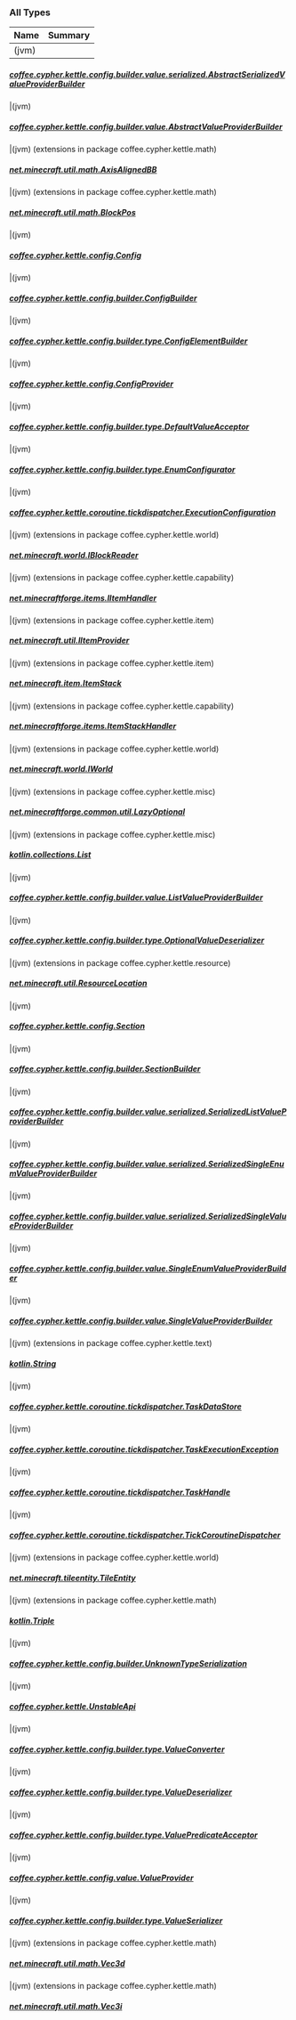 

### All Types

| Name | Summary |
|---|---|
|(jvm)

##### [coffee.cypher.kettle.config.builder.value.serialized.AbstractSerializedValueProviderBuilder](../coffee.cypher.kettle.config.builder.value.serialized/-abstract-serialized-value-provider-builder/index.md)


|(jvm)

##### [coffee.cypher.kettle.config.builder.value.AbstractValueProviderBuilder](../coffee.cypher.kettle.config.builder.value/-abstract-value-provider-builder/index.md)


|(jvm)  (extensions in package coffee.cypher.kettle.math)

##### [net.minecraft.util.math.AxisAlignedBB](../coffee.cypher.kettle.math/net.minecraft.util.math.-axis-aligned-b-b/index.md)


|(jvm)  (extensions in package coffee.cypher.kettle.math)

##### [net.minecraft.util.math.BlockPos](../coffee.cypher.kettle.math/net.minecraft.util.math.-block-pos/index.md)


|(jvm)

##### [coffee.cypher.kettle.config.Config](../coffee.cypher.kettle.config/-config/index.md)


|(jvm)

##### [coffee.cypher.kettle.config.builder.ConfigBuilder](../coffee.cypher.kettle.config.builder/-config-builder/index.md)


|(jvm)

##### [coffee.cypher.kettle.config.builder.type.ConfigElementBuilder](../coffee.cypher.kettle.config.builder.type/-config-element-builder/index.md)


|(jvm)

##### [coffee.cypher.kettle.config.ConfigProvider](../coffee.cypher.kettle.config/-config-provider/index.md)


|(jvm)

##### [coffee.cypher.kettle.config.builder.type.DefaultValueAcceptor](../coffee.cypher.kettle.config.builder.type/-default-value-acceptor/index.md)


|(jvm)

##### [coffee.cypher.kettle.config.builder.type.EnumConfigurator](../coffee.cypher.kettle.config.builder.type/-enum-configurator/index.md)


|(jvm)

##### [coffee.cypher.kettle.coroutine.tickdispatcher.ExecutionConfiguration](../coffee.cypher.kettle.coroutine.tickdispatcher/-execution-configuration/index.md)


|(jvm)  (extensions in package coffee.cypher.kettle.world)

##### [net.minecraft.world.IBlockReader](../coffee.cypher.kettle.world/net.minecraft.world.-i-block-reader/index.md)


|(jvm)  (extensions in package coffee.cypher.kettle.capability)

##### [net.minecraftforge.items.IItemHandler](../coffee.cypher.kettle.capability/net.minecraftforge.items.-i-item-handler/index.md)


|(jvm)  (extensions in package coffee.cypher.kettle.item)

##### [net.minecraft.util.IItemProvider](../coffee.cypher.kettle.item/net.minecraft.util.-i-item-provider/index.md)


|(jvm)  (extensions in package coffee.cypher.kettle.item)

##### [net.minecraft.item.ItemStack](../coffee.cypher.kettle.item/net.minecraft.item.-item-stack/index.md)


|(jvm)  (extensions in package coffee.cypher.kettle.capability)

##### [net.minecraftforge.items.ItemStackHandler](../coffee.cypher.kettle.capability/net.minecraftforge.items.-item-stack-handler/index.md)


|(jvm)  (extensions in package coffee.cypher.kettle.world)

##### [net.minecraft.world.IWorld](../coffee.cypher.kettle.world/net.minecraft.world.-i-world/index.md)


|(jvm)  (extensions in package coffee.cypher.kettle.misc)

##### [net.minecraftforge.common.util.LazyOptional](../coffee.cypher.kettle.misc/net.minecraftforge.common.util.-lazy-optional/index.md)


|(jvm)  (extensions in package coffee.cypher.kettle.misc)

##### [kotlin.collections.List](../coffee.cypher.kettle.misc/kotlin.collections.-list/index.md)


|(jvm)

##### [coffee.cypher.kettle.config.builder.value.ListValueProviderBuilder](../coffee.cypher.kettle.config.builder.value/-list-value-provider-builder/index.md)


|(jvm)

##### [coffee.cypher.kettle.config.builder.type.OptionalValueDeserializer](../coffee.cypher.kettle.config.builder.type/-optional-value-deserializer/index.md)


|(jvm)  (extensions in package coffee.cypher.kettle.resource)

##### [net.minecraft.util.ResourceLocation](../coffee.cypher.kettle.resource/net.minecraft.util.-resource-location/index.md)


|(jvm)

##### [coffee.cypher.kettle.config.Section](../coffee.cypher.kettle.config/-section/index.md)


|(jvm)

##### [coffee.cypher.kettle.config.builder.SectionBuilder](../coffee.cypher.kettle.config.builder/-section-builder/index.md)


|(jvm)

##### [coffee.cypher.kettle.config.builder.value.serialized.SerializedListValueProviderBuilder](../coffee.cypher.kettle.config.builder.value.serialized/-serialized-list-value-provider-builder/index.md)


|(jvm)

##### [coffee.cypher.kettle.config.builder.value.serialized.SerializedSingleEnumValueProviderBuilder](../coffee.cypher.kettle.config.builder.value.serialized/-serialized-single-enum-value-provider-builder.md)


|(jvm)

##### [coffee.cypher.kettle.config.builder.value.serialized.SerializedSingleValueProviderBuilder](../coffee.cypher.kettle.config.builder.value.serialized/-serialized-single-value-provider-builder/index.md)


|(jvm)

##### [coffee.cypher.kettle.config.builder.value.SingleEnumValueProviderBuilder](../coffee.cypher.kettle.config.builder.value/-single-enum-value-provider-builder/index.md)


|(jvm)

##### [coffee.cypher.kettle.config.builder.value.SingleValueProviderBuilder](../coffee.cypher.kettle.config.builder.value/-single-value-provider-builder/index.md)


|(jvm)  (extensions in package coffee.cypher.kettle.text)

##### [kotlin.String](../coffee.cypher.kettle.text/kotlin.-string/index.md)


|(jvm)

##### [coffee.cypher.kettle.coroutine.tickdispatcher.TaskDataStore](../coffee.cypher.kettle.coroutine.tickdispatcher/-task-data-store/index.md)


|(jvm)

##### [coffee.cypher.kettle.coroutine.tickdispatcher.TaskExecutionException](../coffee.cypher.kettle.coroutine.tickdispatcher/-task-execution-exception.md)


|(jvm)

##### [coffee.cypher.kettle.coroutine.tickdispatcher.TaskHandle](../coffee.cypher.kettle.coroutine.tickdispatcher/-task-handle/index.md)


|(jvm)

##### [coffee.cypher.kettle.coroutine.tickdispatcher.TickCoroutineDispatcher](../coffee.cypher.kettle.coroutine.tickdispatcher/-tick-coroutine-dispatcher/index.md)


|(jvm)  (extensions in package coffee.cypher.kettle.world)

##### [net.minecraft.tileentity.TileEntity](../coffee.cypher.kettle.world/net.minecraft.tileentity.-tile-entity/index.md)


|(jvm)  (extensions in package coffee.cypher.kettle.math)

##### [kotlin.Triple](../coffee.cypher.kettle.math/kotlin.-triple/index.md)


|(jvm)

##### [coffee.cypher.kettle.config.builder.UnknownTypeSerialization](../coffee.cypher.kettle.config.builder/-unknown-type-serialization/index.md)


|(jvm)

##### [coffee.cypher.kettle.UnstableApi](../coffee.cypher.kettle/-unstable-api/index.md)


|(jvm)

##### [coffee.cypher.kettle.config.builder.type.ValueConverter](../coffee.cypher.kettle.config.builder.type/-value-converter.md)


|(jvm)

##### [coffee.cypher.kettle.config.builder.type.ValueDeserializer](../coffee.cypher.kettle.config.builder.type/-value-deserializer/index.md)


|(jvm)

##### [coffee.cypher.kettle.config.builder.type.ValuePredicateAcceptor](../coffee.cypher.kettle.config.builder.type/-value-predicate-acceptor/index.md)


|(jvm)

##### [coffee.cypher.kettle.config.value.ValueProvider](../coffee.cypher.kettle.config.value/-value-provider/index.md)


|(jvm)

##### [coffee.cypher.kettle.config.builder.type.ValueSerializer](../coffee.cypher.kettle.config.builder.type/-value-serializer/index.md)


|(jvm)  (extensions in package coffee.cypher.kettle.math)

##### [net.minecraft.util.math.Vec3d](../coffee.cypher.kettle.math/net.minecraft.util.math.-vec3d/index.md)


|(jvm)  (extensions in package coffee.cypher.kettle.math)

##### [net.minecraft.util.math.Vec3i](../coffee.cypher.kettle.math/net.minecraft.util.math.-vec3i/index.md)


